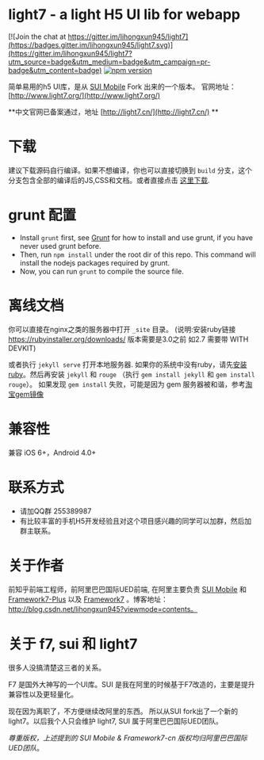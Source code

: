# light7 - a light H5 UI lib for webapp
[![Join the chat at https://gitter.im/lihongxun945/light7](https://badges.gitter.im/lihongxun945/light7.svg)](https://gitter.im/lihongxun945/light7?utm_source=badge&utm_medium=badge&utm_campaign=pr-badge&utm_content=badge)
[![npm version](https://img.shields.io/npm/v/light7.svg)](https://www.npmjs.com/package/light7)

简单易用的h5 UI库，是从 [SUI Mobile](https://github.com/sdc-alibaba/SUI-Mobile) Fork 出来的一个版本。 官网地址： [http://www.light7.org/](http://www.light7.org/)


**中文官网已备案通过，地址 [http://light7.cn/](http://light7.cn/) **

# 下载

建议下载源码自行编译。如果不想编译，你也可以直接切换到 `build` 分支，这个分支包含全部的编译后的JS,CSS和文档。或者直接点击 [这里下载](https://github.com/lihongxun945/light7/archive/build.zip).

# grunt 配置

- Install `grunt` first, see [Grunt](http://gruntjs.com/) for how to install and use grunt, if you have never used grunt before.
- Then, run `npm install` under the root dir of this repo. This command will install the nodejs packages required by grunt.
- Now, you can run `grunt` to compile the source file.


# 离线文档


你可以直接在nginx之类的服务器中打开 `_site` 目录。
(说明:安装ruby链接 https://rubyinstaller.org/downloads/ 版本需要是3.0之前 如2.7  需要带 WITH DEVKIT)

或者执行 `jekyll serve` 打开本地服务器. 如果你的系统中没有ruby，请先[安装ruby](https://www.ruby-lang.org/en/documentation/installation/)。然后再安装 `jekyll` 和 `rouge` （执行 `gem install jekyll` 和 `gem install rouge`）。
如果发现 `gem install` 失败，可能是因为 gem 服务器被和谐，参考[淘宝gem镜像](https://ruby.taobao.org/)

# 兼容性

兼容 iOS 6+，Android 4.0+


# 联系方式

- 请加QQ群 255389987
- 有比较丰富的手机H5开发经验且对这个项目感兴趣的同学可以加群，然后加群主联系。

# 关于作者

前知乎前端工程师，前阿里巴巴国际UED前端, 在阿里主要负责 [SUI Mobile](https://github.com/sdc-alibaba/SUI-Mobile) 和 [Framework7-Plus](https://github.com/sdc-fe/Framework7-Plus) 以及 [Framework7](http://framework7.taobao.org/) 。博客地址：http://blog.csdn.net/lihongxun945?viewmode=contents。

# 关于 f7, sui 和 light7

很多人没搞清楚这三者的关系。

F7 是国外大神写的一个UI库。SUI 是我在阿里的时候基于F7改造的，主要是提升兼容性以及更轻量化。

现在因为离职了，不方便继续改阿里的东西。 所以从SUI fork出了一个新的 light7。以后我个人只会维护 light7, SUI 属于阿里巴巴国际UED团队。

*尊重版权，上述提到的 SUI Mobile & Framework7-cn 版权均归阿里巴巴国际UED团队*。
